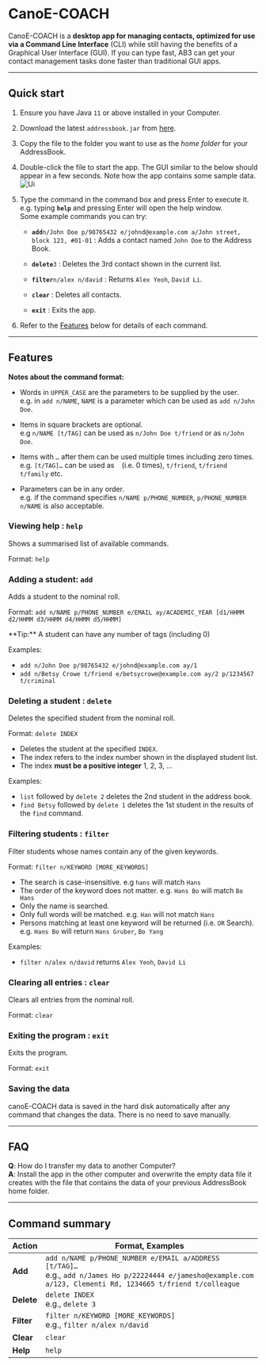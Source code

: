 # CanoE-COACH

CanoE-COACH is a **desktop app for managing contacts, optimized for use via a Command Line Interface** (CLI) while still having the benefits of a Graphical User Interface (GUI). If you can type fast, AB3 can get your contact management tasks done faster than traditional GUI apps.

--------------------------------------------------------------------------------------------------------------------

## Quick start

1. Ensure you have Java `11` or above installed in your Computer.

1. Download the latest `addressbook.jar` from [here](https://github.com/se-edu/addressbook-level3/releases).

1. Copy the file to the folder you want to use as the _home folder_ for your AddressBook.

1. Double-click the file to start the app. The GUI similar to the below should appear in a few seconds. Note how the app contains some sample data.<br>
   ![Ui](images/Ui.png)

1. Type the command in the command box and press Enter to execute it. e.g. typing **`help`** and pressing Enter will open the help window.<br>
   Some example commands you can try:

   * **`add`**`n/John Doe p/98765432 e/johnd@example.com a/John street, block 123, #01-01` : Adds a contact named `John Doe` to the Address Book.

   * **`delete`**`3` : Deletes the 3rd contact shown in the current list.
   
   * **`filter`**`n/alex n/david` : Returns `Alex Yeoh`, `David Li`.

   * **`clear`** : Deletes all contacts.

   * **`exit`** : Exits the app.

1. Refer to the [Features](#features) below for details of each command.

--------------------------------------------------------------------------------------------------------------------

## Features

<div markdown="block" class="alert alert-info">

**Notes about the command format:**<br>

* Words in `UPPER_CASE` are the parameters to be supplied by the user.<br>
  e.g. in `add n/NAME`, `NAME` is a parameter which can be used as `add n/John Doe`.

* Items in square brackets are optional.<br>
  e.g `n/NAME [t/TAG]` can be used as `n/John Doe t/friend` or as `n/John Doe`.

* Items with `…`​ after them can be used multiple times including zero times.<br>
  e.g. `[t/TAG]…​` can be used as ` ` (i.e. 0 times), `t/friend`, `t/friend t/family` etc.

* Parameters can be in any order.<br>
  e.g. if the command specifies `n/NAME p/PHONE_NUMBER`, `p/PHONE_NUMBER n/NAME` is also acceptable.

</div>

### Viewing help : `help`

Shows a summarised list of available commands.

Format: `help`


### Adding a student: `add`

Adds a student to the nominal roll.

Format: `add n/NAME p/PHONE_NUMBER e/EMAIL ay/ACADEMIC_YEAR [d1/HHMM d2/HHMM d3/HHMM d4/HHMM d5/HHMM]`

<div markdown="span" class="alert alert-primary"> **Tip:**
A student can have any number of tags (including 0)
</div>

Examples:
* `add n/John Doe p/98765432 e/johnd@example.com ay/1` 
* `add n/Betsy Crowe t/friend e/betsycrowe@example.com ay/2 p/1234567 t/criminal`

### Deleting a student : `delete`

Deletes the specified student from the nominal roll.

Format: `delete INDEX`

* Deletes the student at the specified `INDEX`.
* The index refers to the index number shown in the displayed student list.
* The index **must be a positive integer** 1, 2, 3, …​

Examples:
* `list` followed by `delete 2` deletes the 2nd student in the address book.
* `find Betsy` followed by `delete 1` deletes the 1st student in the results of the `find` command.

### Filtering students : `filter`

Filter students whose names contain any of the given keywords.

Format: `filter n/KEYWORD [MORE_KEYWORDS]`

* The search is case-insensitive. e.g `hans` will match `Hans`
* The order of the keyword does not matter. e.g. `Hans Bo` will match `Bo Hans`
* Only the name is searched.
* Only full words will be matched. e.g. `Han` will not match `Hans`
* Persons matching at least one keyword will be returned (i.e. `OR` Search).
e.g. `Hans Bo` will return `Hans Gruber`, `Bo Yang`

Examples:
* `filter n/alex n/david` returns `Alex Yeoh`, `David Li`

### Clearing all entries : `clear`

Clears all entries from the nominal roll.

Format: `clear`

### Exiting the program : `exit`

Exits the program.

Format: `exit`

### Saving the data

canoE-COACH data is saved in the hard disk automatically after any command that changes the data. There is no need to save manually.


--------------------------------------------------------------------------------------------------------------------

## FAQ

**Q**: How do I transfer my data to another Computer?<br>
**A**: Install the app in the other computer and overwrite the empty data file it creates with the file that contains the data of your previous AddressBook home folder.

--------------------------------------------------------------------------------------------------------------------

## Command summary

Action | Format, Examples
--------|------------------
**Add** | `add n/NAME p/PHONE_NUMBER e/EMAIL a/ADDRESS [t/TAG]…​` <br> e.g., `add n/James Ho p/22224444 e/jamesho@example.com a/123, Clementi Rd, 1234665 t/friend t/colleague`
**Delete** | `delete INDEX`<br> e.g., `delete 3`
**Filter** | `filter n/KEYWORD [MORE_KEYWORDS]` <br> e.g., `filter n/alex n/david`
**Clear** | `clear`
**Help** | `help`
